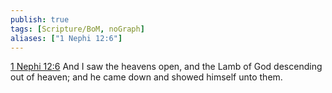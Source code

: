 ```yaml
---
publish: true
tags: [Scripture/BoM, noGraph]
aliases: ["1 Nephi 12:6"]
---
```

[1 Nephi 12:6](https://churchofjesuschrist.org/study/scriptures/bofm/1-ne/12?lang=eng&id=p6#p6) And I saw the heavens open, and the Lamb of God descending out of heaven; and he came down and showed himself unto them.
